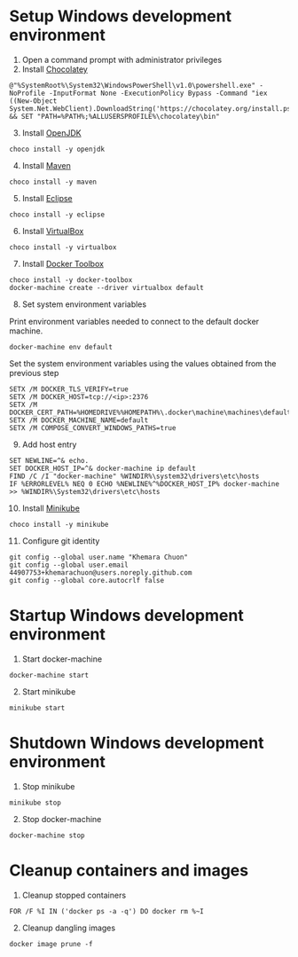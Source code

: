 # Setup Windows development environment
1. Open a command prompt with administrator privileges
2. Install [Chocolatey](https://chocolatey.org/docs/installation)

```
@"%SystemRoot%\System32\WindowsPowerShell\v1.0\powershell.exe" -NoProfile -InputFormat None -ExecutionPolicy Bypass -Command "iex ((New-Object System.Net.WebClient).DownloadString('https://chocolatey.org/install.ps1'))" && SET "PATH=%PATH%;%ALLUSERSPROFILE%\chocolatey\bin"
```
3. Install [OpenJDK](https://chocolatey.org/packages/openjdk)

```
choco install -y openjdk
```
4. Install [Maven](https://chocolatey.org/packages/maven)

```
choco install -y maven
```
5. Install [Eclipse](https://chocolatey.org/packages/eclipse)

```
choco install -y eclipse
```
6. Install [VirtualBox](https://chocolatey.org/packages/virtualbox)

```
choco install -y virtualbox
```
7. Install [Docker Toolbox](https://chocolatey.org/packages/docker-toolbox)

```
choco install -y docker-toolbox
docker-machine create --driver virtualbox default
```
8. Set system environment variables

  Print environment variables needed to connect to the default docker machine.
```
docker-machine env default
```
  Set the system environment variables using the values obtained from the previous step
```
SETX /M DOCKER_TLS_VERIFY=true
SETX /M DOCKER_HOST=tcp://<ip>:2376
SETX /M DOCKER_CERT_PATH=%HOMEDRIVE%%HOMEPATH%\.docker\machine\machines\default
SETX /M DOCKER_MACHINE_NAME=default
SETX /M COMPOSE_CONVERT_WINDOWS_PATHS=true
```
9. Add host entry

```
SET NEWLINE=^& echo.
SET DOCKER_HOST_IP=^& docker-machine ip default
FIND /C /I "docker-machine" %WINDIR%\system32\drivers\etc\hosts
IF %ERRORLEVEL% NEQ 0 ECHO %NEWLINE%^%DOCKER_HOST_IP% docker-machine >> %WINDIR%\System32\drivers\etc\hosts
```
10. Install [Minikube](https://chocolatey.org/packages/Minikube)

```
choco install -y minikube
```
11. Configure git identity

```
git config --global user.name "Khemara Chuon"
git config --global user.email 44907753+khemarachuon@users.noreply.github.com
git config --global core.autocrlf false
```

# Startup Windows development environment
1. Start docker-machine

```
docker-machine start
```
2. Start minikube

```
minikube start
```

# Shutdown Windows development environment
1. Stop minikube

```
minikube stop
```
2. Stop docker-machine

```
docker-machine stop
```

# Cleanup containers and images
1. Cleanup stopped containers

```
FOR /F %I IN ('docker ps -a -q') DO docker rm %~I
```
2. Cleanup dangling images

```
docker image prune -f
```
